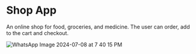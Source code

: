# Shop App

An online shop for food, groceries, and medicine. The user can order, add to the cart and checkout.

![WhatsApp Image 2024-07-08 at 7 40 15 PM](https://github.com/tie-tan/shopapp/assets/78724211/81198734-d913-4b88-ad76-1106a04416c8)
